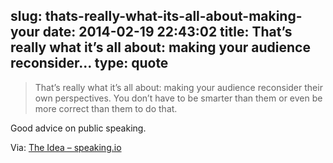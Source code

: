 slug: thats-really-what-its-all-about-making-your
date: 2014-02-19 22:43:02
title: That’s really what it’s all about: making your audience reconsider...
type: quote
---

> That’s really what it’s all about: making your audience reconsider their own perspectives. You don’t have to be smarter than them or even be more correct than them to do that.

Good advice on public speaking.

 Via: [The Idea – speaking.io](http://speaking.io/plan/an-idea/)

